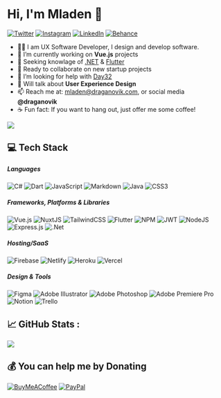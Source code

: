 # Hi, I'm Mladen 👋
[![Twitter](https://img.shields.io/badge/Twitter-%231DA1F2.svg?logo=Twitter&logoColor=white)](https://twitter.com/draganovik) [![Instagram](https://img.shields.io/badge/Instagram-%23E4405F.svg?logo=Instagram&logoColor=white)](https://instagram.com/draganovik) [![LinkedIn](https://img.shields.io/badge/LinkedIn-%230077B5.svg?logo=linkedin&logoColor=white)](https://linkedin.com/in/draganovik) [![Behance](https://img.shields.io/badge/Behance-1769ff?logo=behance&logoColor=white)](https://behance.net/draganovik)
- 👨‍💻 I am UX Software Developer, I design and develop software.
- 🔭 I’m currently working on **Vue.js** projects
- 🌱 Seeking knowlage of [.NET](https://github.com/dotnet/core)  & [Flutter](https://github.com/flutter/flutter)
- 🤝 Ready to collaborate on new startup projects 
- 🤔 I’m looking for help with [Day32](https://github.com/draganovik/Day32)
- 💬 Will talk about **User Experience Design**
- 📫 Reach me at: mladen@draganovik.com, or social media **@draganovik**
- ☕️ Fun fact: If you want to hang out, just offer me some coffee!

![](https://komarev.com/ghpvc/?username=draganovik&label=Visitors+Count&color=brightgreen)

## 💻 Tech Stack
##### Languages
![C#](https://img.shields.io/badge/c%23-%23239120.svg?style=for-the-badge&logo=c-sharp&logoColor=white) ![Dart](https://img.shields.io/badge/dart-%230175C2.svg?style=for-the-badge&logo=dart&logoColor=white) ![JavaScript](https://img.shields.io/badge/javascript-%23323330.svg?style=for-the-badge&logo=javascript&logoColor=%23F7DF1E) ![Markdown](https://img.shields.io/badge/markdown-%23000000.svg?style=for-the-badge&logo=markdown&logoColor=white) <!-- ![TypeScript](https://img.shields.io/badge/typescript-%23007ACC.svg?style=for-the-badge&logo=typescript&logoColor=white) --> ![Java](https://img.shields.io/badge/java-%23ED8B00.svg?style=for-the-badge&logo=java&logoColor=white) ![CSS3](https://img.shields.io/badge/css3-%231572B6.svg?style=for-the-badge&logo=css3&logoColor=white)
##### Frameworks, Platforms & Libraries
![Vue.js](https://img.shields.io/badge/vuejs-%2335495e.svg?style=for-the-badge&logo=vuedotjs&logoColor=%234FC08D) ![NuxtJS](https://img.shields.io/badge/Nuxt-black?style=for-the-badge&logo=nuxt.js&logoColor=white) ![TailwindCSS](https://img.shields.io/badge/tailwindcss-%2338B2AC.svg?style=for-the-badge&logo=tailwind-css&logoColor=white) ![Flutter](https://img.shields.io/badge/Flutter-%2302569B.svg?style=for-the-badge&logo=Flutter&logoColor=white) ![NPM](https://img.shields.io/badge/NPM-%23000000.svg?style=for-the-badge&logo=npm&logoColor=white) ![JWT](https://img.shields.io/badge/JWT-black?style=for-the-badge&logo=JSON%20web%20tokens) ![NodeJS](https://img.shields.io/badge/node.js-6DA55F?style=for-the-badge&logo=node.js&logoColor=white) ![Express.js](https://img.shields.io/badge/express.js-%23404d59.svg?style=for-the-badge&logo=express&logoColor=%2361DAFB) ![.Net](https://img.shields.io/badge/.NET-5C2D91?style=for-the-badge&logo=.net&logoColor=white) <!-- ![React](https://img.shields.io/badge/react-%2320232a.svg?style=for-the-badge&logo=react&logoColor=%2361DAFB) ![React Native](https://img.shields.io/badge/react_native-%2320232a.svg?style=for-the-badge&logo=react&logoColor=%2361DAFB) -->
##### Hosting/SaaS
![Firebase](https://img.shields.io/badge/firebase-%23039BE5.svg?style=for-the-badge&logo=firebase) ![Netlify](https://img.shields.io/badge/netlify-%23000000.svg?style=for-the-badge&logo=netlify&logoColor=#00C7B7) ![Heroku](https://img.shields.io/badge/heroku-%23430098.svg?style=for-the-badge&logo=heroku&logoColor=white) ![Vercel](https://img.shields.io/badge/vercel-%23000000.svg?style=for-the-badge&logo=vercel&logoColor=white)
##### Design & Tools
![Figma](https://img.shields.io/badge/figma-%23F24E1E.svg?style=for-the-badge&logo=figma&logoColor=white)  ![Adobe Illustrator](https://img.shields.io/badge/adobeillustrator-%23FF9A00.svg?style=for-the-badge&logo=adobeillustrator&logoColor=white) ![Adobe Photoshop](https://img.shields.io/badge/adobephotoshop-%2331A8FF.svg?style=for-the-badge&logo=adobephotoshop&logoColor=white) ![Adobe Premiere Pro](https://img.shields.io/badge/Adobe%20Premiere%20Pro-9999FF.svg?style=for-the-badge&logo=Adobe%20Premiere%20Pro&logoColor=white) ![Notion](https://img.shields.io/badge/Notion-%23000000.svg?style=for-the-badge&logo=notion&logoColor=white) ![Trello](https://img.shields.io/badge/Trello-%23026AA7.svg?style=for-the-badge&logo=Trello&logoColor=white)
## 📈 GitHub Stats :
<!-- ![](https://github-readme-stats.vercel.app/api?username=draganovik&theme=radical&hide_border=true&include_all_commits=false&count_private=true)<br/> -->
![](https://github-readme-stats.vercel.app/api/top-langs/?username=draganovik&theme=radical&hide_border=true&include_all_commits=false&count_private=true&layout=compact&hide=css,html&langs_count=8)

## 💰 You can help me by Donating
[![BuyMeACoffee](https://img.shields.io/badge/Buy%20Me%20a%20Coffee-ffdd00?style=for-the-badge&logo=buy-me-a-coffee&logoColor=black)](https://buymeacoffee.com/draganovik) [![PayPal](https://img.shields.io/badge/PayPal-00457C?style=for-the-badge&logo=paypal&logoColor=white)](https://paypal.me/draganovik)
  
  <!-- [![Patreon](https://img.shields.io/badge/Patreon-F96854?style=for-the-badge&logo=patreon&logoColor=white)](https://patreon.com/draganovik) -->

  <!-- Proudly created with GPRM ( https://gprm.itsvg.in ) -->
  
